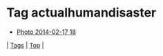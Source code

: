 <!--
title: Tag actualhumandisaster
date: 2020-06-28T15:26:59.445Z
tags:
-->
# Tag actualhumandisaster

 * [Photo 2014-02-17 18](76973203337.md)

| [Tags](tags.md) | [Top](index.md) |
